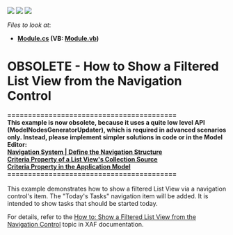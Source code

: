 <!-- default badges list -->
![](https://img.shields.io/endpoint?url=https://codecentral.devexpress.com/api/v1/VersionRange/134576487/21.1.5%2B)
[![](https://img.shields.io/badge/Open_in_DevExpress_Support_Center-FF7200?style=flat-square&logo=DevExpress&logoColor=white)](https://supportcenter.devexpress.com/ticket/details/E247)
[![](https://img.shields.io/badge/📖_How_to_use_DevExpress_Examples-e9f6fc?style=flat-square)](https://docs.devexpress.com/GeneralInformation/403183)
<!-- default badges end -->
<!-- default file list -->
*Files to look at*:

* **[Module.cs](./CS/FilteredListViewNavigationControl.Module/Module.cs) (VB: [Module.vb](./VB/FilteredListViewNavigationControl.Module/Module.vb))**
<!-- default file list end -->
# OBSOLETE - How to Show a Filtered List View from the Navigation Control


<p><strong>=========================================</strong><br><strong>This example is now obsolete, because it uses a quite low level API (ModelNodesGeneratorUpdater), which is required in advanced scenarios only. Instead, please implement simpler solutions in code or in the Model Editor:</strong><br><strong><a href="https://documentation.devexpress.com/eXpressAppFramework/CustomDocument113198.aspx">Navigation System | Define the Navigation Structure</a><a href="https://documentation.devexpress.com/eXpressAppFramework/CustomDocument112988.aspx"> <br>Criteria Property of a List View's Collection Source</a></strong><br><strong><a href="https://documentation.devexpress.com/eXpressAppFramework/CustomDocument112990.aspx">Criteria Property in the Application Model</a> </strong><br><strong>=========================================</strong><br><br>This example demonstrates how to show a filtered List View via a navigation control's item. The "Today's Tasks" navigation item will be added. It is intended to show tasks that should be started today.</p>
<p>For details, refer to the <a href="http://documentation.devexpress.com/#Xaf/CustomDocument2918">How to: Show a Filtered List View from the Navigation Control</a> topic in XAF documentation.</p>

<br/>


